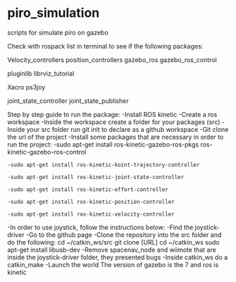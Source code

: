 # piro_simulation
scripts for simulate piro on gazebo

Check with rospack list in terminal to see if the following packages:

Velocity_controllers
position_controllers
gazebo_ros
gazebo_ros_control

pluginlib
librviz_tutorial

Xacro
ps3joy

joint_state_controller
joint_state_publisher

Step by step guide to run the package:
  -Install ROS kinetic
  -Create a ros workspace
  -Inside the workspace create a folder for your packages (src)
  -Inside your src folder run git init to declare as a github workspace
  -Git clone the url of the project
  -Install some packages that are necessary in order to run the project:
    -sudo apt-get install ros-kinetic-gazebo-ros-pkgs ros-kinetic-gazebo-ros-control

    -sudo apt-get install ros-kinetic-koint-trajectory-controller

    -sudo apt-get install ros-kinetic-joint-state-controller

    -sudo apt-get install ros-kinetic-effort-controller

    -sudo apt-get install ros-kinetic-position-controller

    -sudo apt-get install ros-kinetic-velocity-controller
  -In order to use joystick, follow the instructions below:
    -Find the joystick-driver
    -Go to the github page
    -Clone the repository into the src folder and do the following:
      cd ~/catkin_ws/src
      git clone [URL]
      cd ~/catkin_ws
      sudo apt-get install libusb-dev
    -Remove spacenav_node and wiimote that are inside the joystick-driver folder, they presented bugs
    -Inside catkin_ws do a catkin_make
  -Launch the world
  The version of gazebo is the 7 and ros is kinetic    
